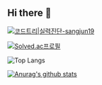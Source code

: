 ## Hi there 👋

<!--
**sangjun19/sangjun19** is a ✨ _special_ ✨ repository because its `README.md` (this file) appears on your GitHub profile.

Here are some ideas to get you started:

- 🔭 I’m currently working on ...
- 🌱 I’m currently learning ...
- 👯 I’m looking to collaborate on ...
- 🤔 I’m looking for help with ...
- 💬 Ask me about ...
- 📫 How to reach me: ...
- 😄 Pronouns: ...
- ⚡ Fun fact: ...
-->
[![코드트리|실력진단-sangjun19](https://banner.codetree.ai/v1/banner/sangjun19)](https://www.codetree.ai/profiles/sangjun19)

[![Solved.ac프로필](http://mazassumnida.wtf/api/generate_badge?boj=sangjun19)](https://solved.ac/sangjun19)

![Top Langs](https://github-readme-stats.vercel.app/api/top-langs/?username=sangjun19&layout=compact)

[![Anurag's github stats](https://github-readme-stats.vercel.app/api?username=sangjun19)](https://github.com/anuraghazra/github-readme-stats)
